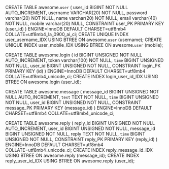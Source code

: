 CREATE TABLE awesome.`user` (
	user_id BIGINT NOT NULL AUTO_INCREMENT,
	username VARCHAR(20) NOT NULL,
	password varchar(20) NOT NULL,
	name varchar(20) NOT NULL,
	email varchar(40) NOT NULL,
	mobile varchar(20) NULL,
	CONSTRAINT user_PK PRIMARY KEY (user_id)
)
ENGINE=InnoDB
DEFAULT CHARSET=utf8mb4
COLLATE=utf8mb4_la_0900_ai_ci;
CREATE UNIQUE INDEX user_username_IDX USING BTREE ON awesome.`user` (username);
CREATE UNIQUE INDEX user_mobile_IDX USING BTREE ON awesome.`user` (mobile);


CREATE TABLE awesome.login (
	id BIGINT UNSIGNED NOT NULL AUTO_INCREMENT,
	token varchar(100) NOT NULL,
	`time` BIGINT UNSIGNED NOT NULL,
	user_id BIGINT UNSIGNED NOT NULL,
	CONSTRAINT login_PK PRIMARY KEY (id)
)
ENGINE=InnoDB
DEFAULT CHARSET=utf8mb4
COLLATE=utf8mb4_unicode_ci;
CREATE INDEX login_user_id_IDX USING BTREE ON awesome.login (user_id);




CREATE TABLE awesome.message (
	message_id BIGINT UNSIGNED NOT NULL AUTO_INCREMENT,
	`text` TEXT NOT NULL,
	`time` BIGINT UNSIGNED NOT NULL,
	user_id BIGINT UNSIGNED NOT NULL,
	CONSTRAINT message_PK PRIMARY KEY (message_id)
)
ENGINE=InnoDB
DEFAULT CHARSET=utf8mb4
COLLATE=utf8mb4_unicode_ci;


CREATE TABLE awesome.reply (
	reply_id BIGINT UNSIGNED NOT NULL AUTO_INCREMENT,
	user_id BIGINT UNSIGNED NOT NULL,
	message_id BIGINT UNSIGNED NOT NULL,
	reply TEXT NOT NULL,
	`time` BIGINT UNSIGNED NOT NULL,
	CONSTRAINT reply_PK PRIMARY KEY (reply_id)
)
ENGINE=InnoDB
DEFAULT CHARSET=utf8mb4
COLLATE=utf8mb4_unicode_ci;
CREATE INDEX reply_message_id_IDX USING BTREE ON awesome.reply (message_id);
CREATE INDEX reply_user_id_IDX USING BTREE ON awesome.reply (user_id);
